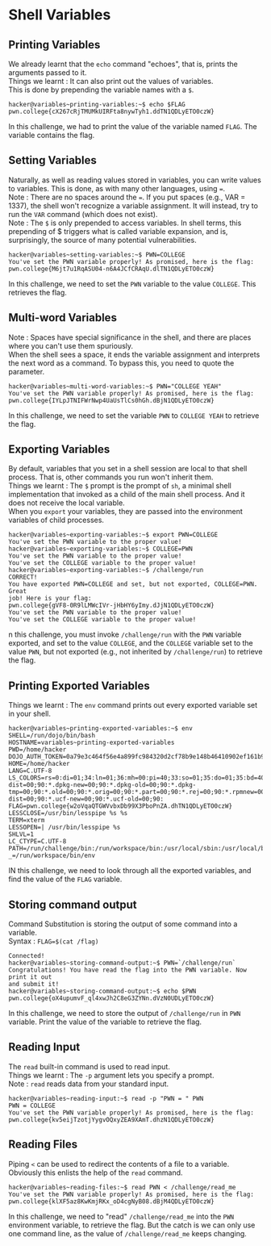 # Shell Variables

## Printing Variables

We already learnt that the `echo` command "echoes", that is, 
prints the arguments passed to it.
<br>
Things we learnt : It can also print out the values of variables.
<br>
This is done by prepending the variable names with a `$`.
```
hacker@variables~printing-variables:~$ echo $FLAG
pwn.college{cX267cRjTMUMkUIRFta8nywTyh1.ddTN1QDLyETO0czW}
```
In this challenge,  we had to print the value of the variable named `FLAG`.
The variable contains the flag.

## Setting Variables

Naturally, as well as reading values stored in variables, you can write values to variables.
This is done, as with many other languages, using `=`.
<br>
Note : There are no spaces around the `=`.
If you put spaces (e.g., VAR = 1337), the shell won't recognize a variable assignment.
It will instead, try to run the `VAR` command (which does not exist).
<br>
Note : The `$` is only prepended to access variables.
In shell terms, this prepending of $ triggers what is called variable expansion, and is, 
surprisingly, the source of many potential vulnerabilities.
```
hacker@variables~setting-variables:~$ PWN=COLLEGE
You've set the PWN variable properly! As promised, here is the flag:
pwn.college{M6jt7u1RqASU04-n6A4JCfCRAqU.dlTN1QDLyETO0czW}
```
In this challenge, we need to set the `PWN` variable to the value `COLLEGE`.
This retrieves the flag.

## Multi-word Variables

Note : Spaces have special significance in the shell, 
and there are places where you can't use them spuriously.
<br>
When the shell sees a space, it ends the variable assignment and interprets the next word as a command.
To bypass this, you need to quote the parameter.
```
hacker@variables~multi-word-variables:~$ PWN="COLLEGE YEAH"
You've set the PWN variable properly! As promised, here is the flag:
pwn.college{IYLpJTNIFWrNwp4UaUsTlCs0hGh.dBjN1QDLyETO0czW}
```
In this challenge, we need to set the variable `PWN` to `COLLEGE YEAH` to retrieve the flag.

## Exporting Variables

By default, variables that you set in a shell session are local to that shell process.
That is, other commands you run won't inherit them.
<br>
Things we learnt : The `$` prompt is the prompt of `sh`, 
a minimal shell implementation that invoked as a child of the main shell process. 
And it does not receive the local variable.
<br>
When you `export` your variables, they are passed into the environment variables of child processes.

```
hacker@variables~exporting-variables:~$ export PWN=COLLEGE
You've set the PWN variable to the proper value!
hacker@variables~exporting-variables:~$ COLLEGE=PWN
You've set the PWN variable to the proper value!
You've set the COLLEGE variable to the proper value!
hacker@variables~exporting-variables:~$ /challenge/run
CORRECT!
You have exported PWN=COLLEGE and set, but not exported, COLLEGE=PWN. Great
job! Here is your flag:
pwn.college{gVF8-0R9lLMWcIVr-jHbHY6yImy.dJjN1QDLyETO0czW}
You've set the PWN variable to the proper value!
You've set the COLLEGE variable to the proper value!
```
n this challenge, you must invoke `/challenge/run` with the `PWN` variable exported, 
and set to the value `COLLEGE`, and the `COLLEGE` variable set to the value `PWN`, 
but not exported (e.g., not inherited by `/challenge/run`) to retrieve the flag.

## Printing Exported Variables

Things we learnt : The `env` command prints out every exported variable set in your shell.
```
hacker@variables~printing-exported-variables:~$ env
SHELL=/run/dojo/bin/bash
HOSTNAME=variables~printing-exported-variables
PWD=/home/hacker
DOJO_AUTH_TOKEN=0a79e3c464f56e4a899fc984320d2cf78b9e148b46410902ef161b9afb1c4b23
HOME=/home/hacker
LANG=C.UTF-8
LS_COLORS=rs=0:di=01;34:ln=01;36:mh=00:pi=40;33:so=01;35:do=01;35:bd=40;33;01:cd=40;33;01:or=40;31;01:mi=00:su=37;41:sg=30;43:ca=00:tw=30;42:ow=34;42:st=37;44:ex=01;32:*.7z=01;31:*.ace=01;31:*.alz=01;31:*.apk=01;31:*.arc=01;31:*.arj=01;31:*.bz=01;31:*.bz2=01;31:*.cab=01;31:*.cpio=01;31:*.crate=01;31:*.deb=01;31:*.drpm=01;31:*.dwm=01;31:*.dz=01;31:*.ear=01;31:*.egg=01;31:*.esd=01;31:*.gz=01;31:*.jar=01;31:*.lha=01;31:*.lrz=01;31:*.lz=01;31:*.lz4=01;31:*.lzh=01;31:*.lzma=01;31:*.lzo=01;31:*.pyz=01;31:*.rar=01;31:*.rpm=01;31:*.rz=01;31:*.sar=01;31:*.swm=01;31:*.t7z=01;31:*.tar=01;31:*.taz=01;31:*.tbz=01;31:*.tbz2=01;31:*.tgz=01;31:*.tlz=01;31:*.txz=01;31:*.tz=01;31:*.tzo=01;31:*.tzst=01;31:*.udeb=01;31:*.war=01;31:*.whl=01;31:*.wim=01;31:*.xz=01;31:*.z=01;31:*.zip=01;31:*.zoo=01;31:*.zst=01;31:*.avif=01;35:*.jpg=01;35:*.jpeg=01;35:*.mjpg=01;35:*.mjpeg=01;35:*.gif=01;35:*.bmp=01;35:*.pbm=01;35:*.pgm=01;35:*.ppm=01;35:*.tga=01;35:*.xbm=01;35:*.xpm=01;35:*.tif=01;35:*.tiff=01;35:*.png=01;35:*.svg=01;35:*.svgz=01;35:*.mng=01;35:*.pcx=01;35:*.mov=01;35:*.mpg=01;35:*.mpeg=01;35:*.m2v=01;35:*.mkv=01;35:*.webm=01;35:*.webp=01;35:*.ogm=01;35:*.mp4=01;35:*.m4v=01;35:*.mp4v=01;35:*.vob=01;35:*.qt=01;35:*.nuv=01;35:*.wmv=01;35:*.asf=01;35:*.rm=01;35:*.rmvb=01;35:*.flc=01;35:*.avi=01;35:*.fli=01;35:*.flv=01;35:*.gl=01;35:*.dl=01;35:*.xcf=01;35:*.xwd=01;35:*.yuv=01;35:*.cgm=01;35:*.emf=01;35:*.ogv=01;35:*.ogx=01;35:*.aac=00;36:*.au=00;36:*.flac=00;36:*.m4a=00;36:*.mid=00;36:*.midi=00;36:*.mka=00;36:*.mp3=00;36:*.mpc=00;36:*.ogg=00;36:*.ra=00;36:*.wav=00;36:*.oga=00;36:*.opus=00;36:*.spx=00;36:*.xspf=00;36:*~=00;90:*#=00;90:*.bak=00;90:*.crdownload=00;90:*.dpkg-dist=00;90:*.dpkg-new=00;90:*.dpkg-old=00;90:*.dpkg-tmp=00;90:*.old=00;90:*.orig=00;90:*.part=00;90:*.rej=00;90:*.rpmnew=00;90:*.rpmorig=00;90:*.rpmsave=00;90:*.swp=00;90:*.tmp=00;90:*.ucf-dist=00;90:*.ucf-new=00;90:*.ucf-old=00;90:
FLAG=pwn.college{w2oVqaQTGWVvbxDb99X3PboPnZA.dhTN1QDLyETO0czW}
LESSCLOSE=/usr/bin/lesspipe %s %s
TERM=xterm
LESSOPEN=| /usr/bin/lesspipe %s
SHLVL=1
LC_CTYPE=C.UTF-8
PATH=/run/challenge/bin:/run/workspace/bin:/usr/local/sbin:/usr/local/bin:/usr/sbin:/usr/bin:/sbin:/bin
_=/run/workspace/bin/env
```

IN this challenge, we need to look through all the exported variables, 
and find the value of the `FLAG` variable.

## Storing command output

Command Substitution is storing the output of some command into a variable.
<br>
Syntax : `FLAG=$(cat /flag)`
```
Connected!
hacker@variables~storing-command-output:~$ PWN=`/challenge/run`
Congratulations! You have read the flag into the PWN variable. Now print it out
and submit it!
hacker@variables~storing-command-output:~$ echo $PWN
pwn.college{oX4upumvF_ql4xwJh2C8eG3ZYNn.dVzN0UDLyETO0czW}
```

In this challenge,  we need to store the output of `/challenge/run` in `PWN` variable.
Print the value of the variable to retrieve the flag.

## Reading Input

The `read` built-in command is used to read input.
<br>
Things we learnt : The `-p` argument lets you specify a prompt.
<br>
Note : `read` reads data from your standard input.
```
hacker@variables~reading-input:~$ read -p "PWN = " PWN
PWN = COLLEGE
You've set the PWN variable properly! As promised, here is the flag:
pwn.college{kv5eijTzotjYygvOQxyZEA9XAmT.dhzN1QDLyETO0czW}
```
## Reading Files

Piping `<` can be used to redirect the contents of a file to a variable.
Obviously this enlists the help of the `read` command.
```
hacker@variables~reading-files:~$ read PWN < /challenge/read_me
You've set the PWN variable properly! As promised, here is the flag:
pwn.college{klXF5az8KwKmjRKx_oD4cgNyB08.dBjM4QDLyETO0czW}
```
In this challenge, we need to "read" `/challenge/read_me` into the `PWN` environment variable, 
to retrieve the flag.
But the catch is we can only use one command line, 
as the value of `/challenge/read_me` keeps changing.
